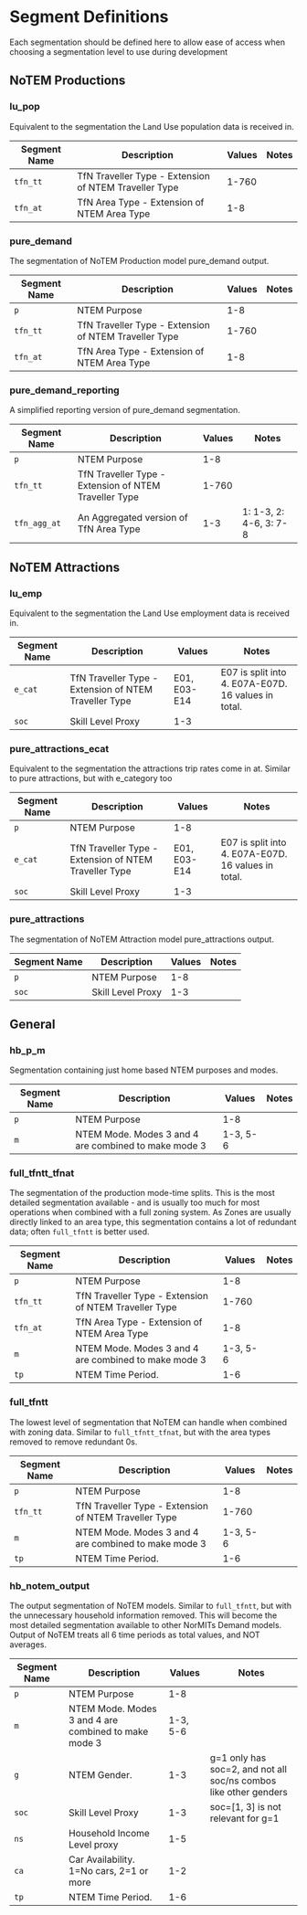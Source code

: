 # Segment Definitions

Each segmentation should be defined here to allow ease of access when choosing
a segmentation level to use during development

## NoTEM Productions

### lu_pop
Equivalent to the segmentation the Land Use population data is received in.

| Segment Name | Description                                           | Values | Notes |
|--------------|-------------------------------------------------------|--------|-------|
| `tfn_tt`       | TfN Traveller Type - Extension of NTEM Traveller Type | 1-760  |       |
| `tfn_at`       | TfN Area Type - Extension of NTEM Area Type           | 1-8    |       |


### pure_demand
The segmentation of NoTEM Production model pure_demand output.

| Segment Name | Description                                           | Values | Notes |
|--------------|-------------------------------------------------------|--------|-------|
| `p`            | NTEM Purpose                                          | 1-8    |       |
| `tfn_tt`       | TfN Traveller Type - Extension of NTEM Traveller Type | 1-760  |       |
| `tfn_at`       | TfN Area Type - Extension of NTEM Area Type           | 1-8    |       |


### pure_demand_reporting
A simplified reporting version of pure_demand segmentation.

| Segment Name | Description                                           | Values | Notes                   |
|--------------|-------------------------------------------------------|--------|-------------------------|
| `p`            | NTEM Purpose                                          | 1-8    |                         |
| `tfn_tt`       | TfN Traveller Type - Extension of NTEM Traveller Type | 1-760  |                         |
| `tfn_agg_at`   | An Aggregated version of TfN Area Type                | 1-3    | 1: 1-3, 2: 4-6, 3: 7-8  |


## NoTEM Attractions

### lu_emp
Equivalent to the segmentation the Land Use employment data is received in.

| Segment Name | Description                                           | Values        | Notes |
|--------------|-------------------------------------------------------|---------------|-------|
| `e_cat`      | TfN Traveller Type - Extension of NTEM Traveller Type | E01, E03-E14  | E07 is split into 4. E07A-E07D. 16 values in total. |
| `soc`        | Skill Level Proxy                                     | 1-3           |      |

### pure_attractions_ecat
Equivalent to the segmentation the attractions trip rates come in at. Similar to pure attractions,
but with e_category too

| Segment Name | Description                                           | Values        | Notes |
|--------------|-------------------------------------------------------|---------------|-------|
| `p`          | NTEM Purpose                                          | 1-8           |       |
| `e_cat`      | TfN Traveller Type - Extension of NTEM Traveller Type | E01, E03-E14  | E07 is split into 4. E07A-E07D. 16 values in total. |
| `soc`        | Skill Level Proxy                                     | 1-3           |      |


### pure_attractions
The segmentation of NoTEM Attraction model pure_attractions output.

| Segment Name | Description                                           | Values        | Notes |
|--------------|-------------------------------------------------------|---------------|-------|
| `p`          | NTEM Purpose                                          | 1-8           |       |
| `soc`        | Skill Level Proxy                                     | 1-3           |      |


## General

### hb_p_m
Segmentation containing just home based NTEM purposes and modes.

| Segment Name   | Description                                           | Values   | Notes |
|----------------|-------------------------------------------------------|----------|-------|
| `p`            | NTEM Purpose                                          | 1-8      |       |
| `m`            | NTEM Mode. Modes 3 and 4 are combined to make mode 3  | 1-3, 5-6 |       |

### full_tfntt_tfnat
The segmentation of the production mode-time splits. This is the most detailed segmentation
available - and is usually too much for most operations when combined with a 
full zoning system. As Zones are usually directly linked to an area type, this 
segmentation contains a lot of redundant data; often `full_tfntt` is better used.

| Segment Name   | Description                                           | Values   | Notes |
|----------------|-------------------------------------------------------|----------|-------|
| `p`            | NTEM Purpose                                          | 1-8      |       |
| `tfn_tt`       | TfN Traveller Type - Extension of NTEM Traveller Type | 1-760    |       |
| `tfn_at`       | TfN Area Type - Extension of NTEM Area Type           | 1-8      |       |
| `m`            | NTEM Mode. Modes 3 and 4 are combined to make mode 3  | 1-3, 5-6 |       |
| `tp`           | NTEM Time Period.                                     | 1-6      |       |


### full_tfntt
The lowest level of segmentation that NoTEM can handle when combined with zoning data.
Similar to `full_tfntt_tfnat`, but with the area types removed to remove redundant 0s.

| Segment Name   | Description                                           | Values   | Notes |
|----------------|-------------------------------------------------------|----------|-------|
| `p`            | NTEM Purpose                                          | 1-8      |       |
| `tfn_tt`       | TfN Traveller Type - Extension of NTEM Traveller Type | 1-760    |       |
| `m`            | NTEM Mode. Modes 3 and 4 are combined to make mode 3  | 1-3, 5-6 |       |
| `tp`           | NTEM Time Period.                                     | 1-6      |       |


### hb_notem_output
The output segmentation of NoTEM models. Similar to `full_tfntt`, but with the unnecessary
household information removed. This will become the most detailed segmentation available
to other NorMITs Demand models.
Output of NoTEM treats all 6 time periods as total values, and NOT averages.

| Segment Name   | Description                                           | Values   | Notes |
|----------------|-------------------------------------------------------|----------|-------|
| `p`            | NTEM Purpose                                          | 1-8      |       |
| `m`            | NTEM Mode. Modes 3 and 4 are combined to make mode 3  | 1-3, 5-6 |       |
| `g`            | NTEM Gender.                                          | 1-3      | g=1 only has soc=2, and not all soc/ns combos like other genders|
| `soc`          | Skill Level Proxy                                     | 1-3      | soc=[1, 3] is not relevant for g=1                              |
| `ns`           | Household Income Level proxy                          | 1-5      |       |
| `ca`           | Car Availability. 1=No cars, 2=1 or more              | 1-2      |       |
| `tp`           | NTEM Time Period.                                     | 1-6      |       |


